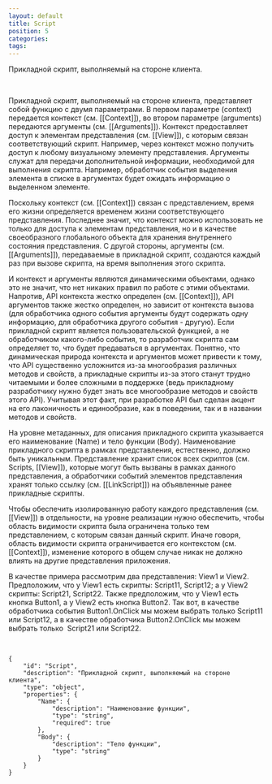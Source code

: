 ```yaml
---
layout: default
title: Script
position: 5
categories: 
tags: 
---
```


Прикладной скрипт, выполняемый на стороне клиента.

 

Прикладной скрипт, выполняемый на стороне клиента, представляет собой функцию с двумя параметрами. В первом параметре (context) передается контекст (см. [[Context]]), во втором параметре (arguments) передаются аргументы (см. [[Arguments]]). Контекст предоставляет доступ к элементам представления (см. [[View]]), с которым связан соответствующий скрипт. Например, через контекст можно получить доступ к любому визуальному элементу представления. Аргументы служат для передачи дополнительной информации, необходимой для выполнения скрипта. Например, обработчик события выделения элемента в списке в аргументах будет ожидать информацию о выделенном элементе.

Поскольку контекст (см. [[Context]]) связан с представлением, время его жизни определяется временем жизни соответствующего представления. Последнее значит, что контекст можно использовать не только для доступа к элементам представления, но и в качестве своеобразного глобального объекта для хранения внутреннего состояния представления. С другой стороны, аргументы (см. [[Arguments]]), передаваемые в прикладной скрипт, создаются каждый раз при вызове скрипта, на время выполнения этого скрипта.

И контекст и аргументы являются динамическими объектами, однако это не значит, что нет никаких правил по работе с этими объектами. Напротив, API контекста жестко определен (см. [[Context]]), API аргументов также жестко определен, но зависит от контекста вызова (для обработчика одного события аргументы будут содержать одну информацию, для обработчика другого события - другую). Если прикладной скрипт является пользовательской функцией, а не обработчиком какого-либо события, то разработчик скрипта сам определяет то, что будет предаваться в аргументах. Понятно, что динамическая природа контекста и аргументов может привести к тому, что API существенно усложнится из-за многообразия различных методов и свойств, а прикладные скрипты из-за этого станут трудно читаемыми и более сложными в поддержке (ведь прикладному разработчику нужно будет знать все многообразие методов и свойств этого API). Учитывая этот факт, при разработке API был сделан акцент на его лаконичность и единообразие, как в поведении, так и в названии методов и свойств.

На уровне метаданных, для описания прикладного скрипта указывается его наименование (Name) и тело функции (Body). Наименование прикладного скрипта в рамках представления, естественно, должно быть уникальным. Представление хранит список всех скриптов (см. Scripts, [[View]]), которые могут быть вызваны в рамках данного представления, а обработчики событий элементов представления хранят только ссылку (см. [[LinkScript]]) на объявленные ранее прикладные скрипты.

Чтобы обеспечить изолированную работу каждого представления (см. [[View]]) в отдельности, на уровне реализации нужно обеспечить, чтобы область видимости скрипта была ограничена только тем представлением, с которым связан данный скрипт. Иначе говоря, область видимости скрипта ограничивается его контекстом (см. [[Context]]), изменение которого в общем случае никак не должно влиять на другие представления приложения.

В качестве примера рассмотрим два представления: View1 и View2. Предположим, что у View1 есть скрипты: Script11, Script12; а у View2 скрипты: Script21, Script22. Также предположим, что у View1 есть кнопка Button1, а у View2 есть кнопка Button2. Так вот, в качестве обработчика события Button1.OnClick мы можем выбрать только Script11 или Script12, а в качестве обработчика Button2.OnClick мы можем выбрать только  Script21 или Script22.

  

```
{
	"id": "Script",
	"description": "Прикладной скрипт, выполняемый на стороне клиента",
	"type": "object",
	"properties": {
		"Name": {
			"description": "Наименование функции",
			"type": "string",
			"required": true
		},
		"Body": {
			"description": "Тело функции",
			"type": "string"
		}
	}
}
```

 

 

